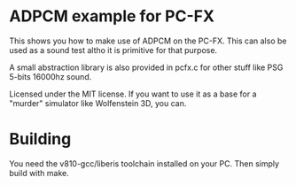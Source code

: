 ADPCM example for PC-FX
=========================

This shows you how to make use of ADPCM on the PC-FX.
This can also be used as a sound test altho it is primitive for that purpose.

A small abstraction library is also provided in pcfx.c for other stuff like PSG 5-bits 16000hz sound.

Licensed under the MIT license.
If you want to use it as a base for a "murder" simulator like Wolfenstein 3D, you can.


Building
=========

You need the v810-gcc/liberis toolchain installed on your PC.
Then simply build with make.
